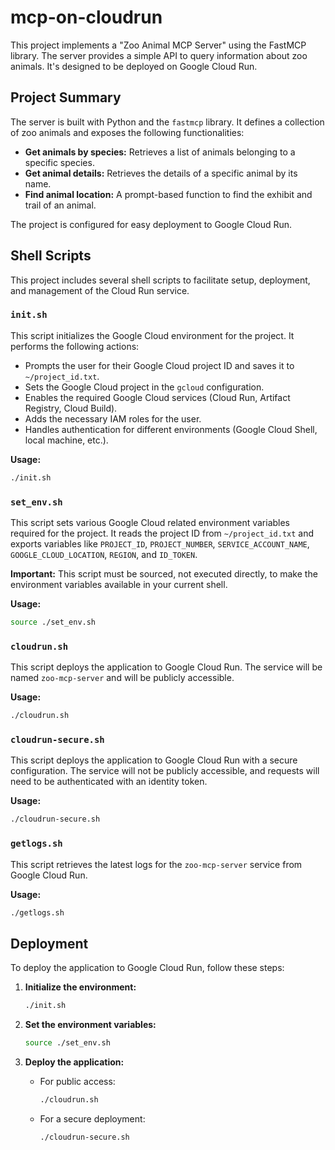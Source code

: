 # mcp-on-cloudrun

This project implements a "Zoo Animal MCP Server" using the FastMCP library. The server provides a simple API to query information about zoo animals. It's designed to be deployed on Google Cloud Run.

## Project Summary

The server is built with Python and the `fastmcp` library. It defines a collection of zoo animals and exposes the following functionalities:

*   **Get animals by species:** Retrieves a list of animals belonging to a specific species.
*   **Get animal details:** Retrieves the details of a specific animal by its name.
*   **Find animal location:** A prompt-based function to find the exhibit and trail of an animal.

The project is configured for easy deployment to Google Cloud Run.

## Shell Scripts

This project includes several shell scripts to facilitate setup, deployment, and management of the Cloud Run service.

### `init.sh`

This script initializes the Google Cloud environment for the project. It performs the following actions:

*   Prompts the user for their Google Cloud project ID and saves it to `~/project_id.txt`.
*   Sets the Google Cloud project in the `gcloud` configuration.
*   Enables the required Google Cloud services (Cloud Run, Artifact Registry, Cloud Build).
*   Adds the necessary IAM roles for the user.
*   Handles authentication for different environments (Google Cloud Shell, local machine, etc.).

**Usage:**

```bash
./init.sh
```

### `set_env.sh`

This script sets various Google Cloud related environment variables required for the project. It reads the project ID from `~/project_id.txt` and exports variables like `PROJECT_ID`, `PROJECT_NUMBER`, `SERVICE_ACCOUNT_NAME`, `GOOGLE_CLOUD_LOCATION`, `REGION`, and `ID_TOKEN`.

**Important:** This script must be sourced, not executed directly, to make the environment variables available in your current shell.

**Usage:**

```bash
source ./set_env.sh
```

### `cloudrun.sh`

This script deploys the application to Google Cloud Run. The service will be named `zoo-mcp-server` and will be publicly accessible.

**Usage:**

```bash
./cloudrun.sh
```

### `cloudrun-secure.sh`

This script deploys the application to Google Cloud Run with a secure configuration. The service will not be publicly accessible, and requests will need to be authenticated with an identity token.

**Usage:**

```bash
./cloudrun-secure.sh
```

### `getlogs.sh`

This script retrieves the latest logs for the `zoo-mcp-server` service from Google Cloud Run.

**Usage:**

```bash
./getlogs.sh
```

## Deployment

To deploy the application to Google Cloud Run, follow these steps:

1.  **Initialize the environment:**

    ```bash
    ./init.sh
    ```

2.  **Set the environment variables:**

    ```bash
    source ./set_env.sh
    ```

3.  **Deploy the application:**

    *   For public access:

        ```bash
        ./cloudrun.sh
        ```

    *   For a secure deployment:

        ```bash
        ./cloudrun-secure.sh
        ```
